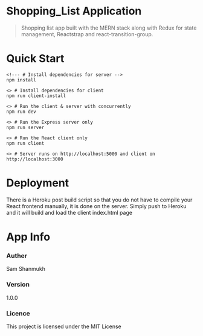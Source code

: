 # Shopping_List Application
> Shopping list app built with the MERN stack along with Redux for state management, Reactstrap and react-transition-group.

# Quick Start
```
<!--- # Install dependencies for server -->
npm install

<> # Install dependencies for client
npm run client-install

<> # Run the client & server with concurrently
npm run dev

<> # Run the Express server only
npm run server

<> # Run the React client only
npm run client

<> # Server runs on http://localhost:5000 and client on http://localhost:3000
```
# Deployment
There is a Heroku post build script so that you do not have to compile your React frontend manually, it is done on the server. Simply push to Heroku and it will build and load the client index.html page

# App Info
### Auther
Sam Shanmukh

### Version
1.0.0

### Licence
This project is licensed under the MIT License
